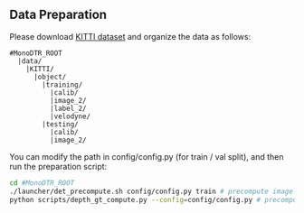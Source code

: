 ## Data Preparation

Please download [KITTI dataset](http://www.cvlibs.net/datasets/kitti/eval_object.php?obj_benchmark=3d) and organize the data as follows:


```
#MonoDTR_ROOT
  |data/
    |KITTI/
      |object/			
        |training/
          |calib/
          |image_2/
          |label_2/
          |velodyne/
        |testing/
          |calib/
          |image_2/
```

You can modify the path in config/config.py (for train / val split), and then run the preparation script:


```sh
cd #MonoDTR_ROOT
./launcher/det_precompute.sh config/config.py train # precompute image database and anchors mean/std
python scripts/depth_gt_compute.py --config=config/config.py # precompute depth gt for training
```
